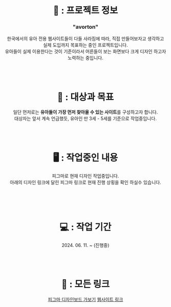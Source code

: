<div align="center">
  <h1>🍼 : 프로젝트 정보</h1>
  <h3>"avorton"</h3>
  한국에서의 유아 전용 웹사이트들이 다들 사라짐에 따라, 직접 만들어보자고 생각하고 실제 도입까지 목표하는 중인 프로젝트입니다.<br>
  유아들이 실제 이용한다는 것이 기준이라서 어른들이 보는 화면보다 크게 디자인 하고자 노력하는 중입니다.
  <br>
  <br>
  <br>
  <br>
  <h1>💭 : 대상과 목표</h1>
  일단 먼저로는 <b>유아들이 가장 먼저 찾아올 수 있는 사이트</b>를 구성하고자 합니다.<br>
  대상자는 앞서 계속 언급했듯, 유아인 만 3세 - 5세를 기준으로 작업중입니다.
  <br>
  <br>
  <br>
  <br>
  <h1>🖥️ : 작업중인 내용</h1>
  피그마로 현재 디자인 작업중입니다.<br>
  아래의 디자인 링크에 달린 피그마 링크로 현재 진행 상횡을 확인 하실수 있습니다.<br>
  <br>
  <br>
  <br>
  <br>
  <h1>💻 : 작업 기간</h1>
  2024. 06. 11. ~ (진행중)
  <br>
  <br>
  <br>
  <br>
  <h1>🌷 : 모든 링크</h1>
  <a href="https://www.figma.com/design/i5l8ALCqu3KN7zusmcoGU7/Avorton-site-design?node-id=0-1&t=7EmgRoWlv70Sk71p-1">피그마 디자인보드 가보기</a>
  <a href="https://avorton.vercel.app">웹사이트 링크</a>
</div>
